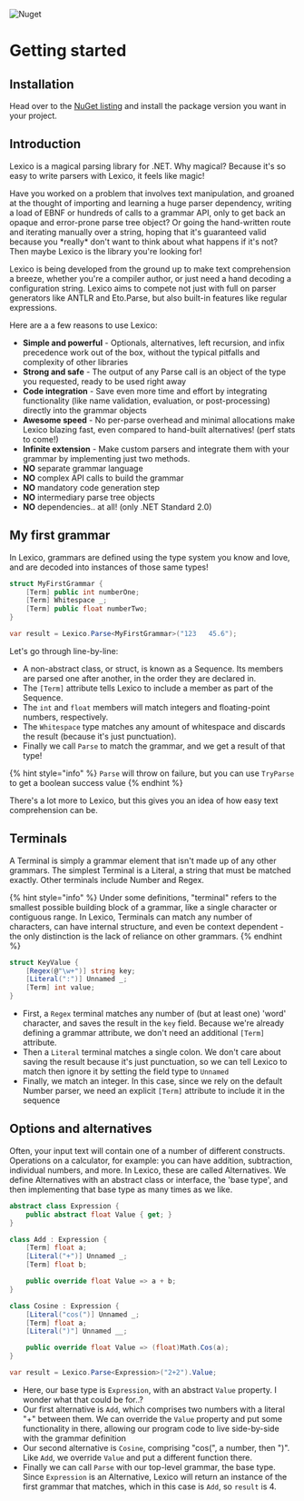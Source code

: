 ![Nuget](https://img.shields.io/nuget/v/Lexico?logo=nuget)

# Getting started

## Installation

Head over to the [NuGet listing](https://www.nuget.org/packages/Lexico/) and install the package version you want in your project.

## Introduction

Lexico is a magical parsing library for .NET. Why magical? Because it's so easy to write parsers with Lexico, it feels like magic!

Have you worked on a problem that involves text manipulation, and groaned at the thought of importing and learning a huge parser dependency, writing a load of EBNF or hundreds of calls to a grammar API, only to get back an opaque and error-prone parse tree object? Or going the hand-written route and iterating manually over a string, hoping that it's guaranteed valid because you \*really\* don't want to think about what happens if it's not? Then maybe Lexico is the library you're looking for!

Lexico is being developed from the ground up to make text comprehension a breeze, whether you're a compiler author, or just need a hand decoding a configuration string. Lexico aims to compete not just with full on parser generators like ANTLR and Eto.Parse, but also built-in features like regular expressions.

Here are a a few reasons to use Lexico:

* **Simple and powerful** - Optionals, alternatives, left recursion, and infix precedence work out of the box, without the typical pitfalls and complexity of other libraries
* **Strong and safe** - The output of any Parse call is an object of the type you requested, ready to be used right away
* **Code integration** - Save even more time and effort by integrating functionality \(like name validation, evaluation, or post-processing\) directly into the grammar objects
* **Awesome speed** - No per-parse overhead and minimal allocations make Lexico blazing fast, even compared to hand-built alternatives! \(perf stats to come!\)
* **Infinite extension** - Make custom parsers and integrate them with your grammar by implementing just two methods.
* **NO** separate grammar language
* **NO** complex API calls to build the grammar
* **NO** mandatory code generation step
* **NO** intermediary parse tree objects
* **NO** dependencies.. at all! \(only .NET Standard 2.0\)

## My first grammar

In Lexico, grammars are defined using the type system you know and love, and are decoded into instances of those same types!

```csharp
struct MyFirstGrammar {
    [Term] public int numberOne;
    [Term] Whitespace _;
    [Term] public float numberTwo;
}

var result = Lexico.Parse<MyFirstGrammar>("123   45.6");
```

Let's go through line-by-line:

* A non-abstract class, or struct, is known as a Sequence. Its members are parsed one after another, in the order they are declared in.
* The `[Term]` attribute tells Lexico to include a member as part of the Sequence.
* The `int` and `float` members will match integers and floating-point numbers, respectively.
* The `Whitespace` type matches any amount of whitespace and discards the result \(because it's just punctuation\).
* Finally we call `Parse` to match the grammar, and we get a result of that type!

{% hint style="info" %}
`Parse` will throw on failure, but you can use `TryParse` to get a boolean success value
{% endhint %}

There's a lot more to Lexico, but this gives you an idea of how easy text comprehension can be.

## Terminals

A Terminal is simply a grammar element that isn't made up of any other grammars. The simplest Terminal is a Literal, a string that must be matched exactly. Other terminals include Number and Regex.

{% hint style="info" %}
Under some definitions, "terminal" refers to the smallest possible building block of a grammar, like a single character or contiguous range. In Lexico, Terminals can match any number of characters, can have internal structure, and even be context dependent - the only distinction is the lack of reliance on other grammars.
{% endhint %}

```csharp
struct KeyValue {
    [Regex(@"\w+")] string key;
    [Literal(":")] Unnamed _;
    [Term] int value;
}
```

* First, a `Regex` terminal matches any number of \(but at least one\) 'word' character, and saves the result in the `key` field. Because we're already defining a grammar attribute, we don't need an additional `[Term]` attribute.
* Then a `Literal` terminal matches a single colon. We don't care about saving the result because it's just punctuation, so we can tell Lexico to match then ignore it by setting the field type to `Unnamed` 
* Finally, we match an integer. In this case, since we rely on the default Number parser, we need an explicit `[Term]` attribute to include it in the sequence

## Options and alternatives

Often, your input text will contain one of a number of different constructs. Operations on a calculator, for example: you can have addition, subtraction, individual numbers, and more. In Lexico, these are called Alternatives. We define Alternatives with an abstract class or interface, the 'base type', and then implementing that base type as many times as we like.

```csharp
abstract class Expression {
    public abstract float Value { get; }
}

class Add : Expression {
    [Term] float a;
    [Literal("+")] Unnamed _;
    [Term] float b;

    public override float Value => a + b;
}

class Cosine : Expression {
    [Literal("cos(")] Unnamed _;
    [Term] float a;
    [Literal(")"] Unnamed __;

    public override float Value => (float)Math.Cos(a);
}

var result = Lexico.Parse<Expression>("2+2").Value;
```

* Here, our base type is `Expression`, with an abstract `Value` property. I wonder what that could be for..?
* Our first alternative is `Add`, which comprises two numbers with a literal "+" between them. We can override the `Value` property and put some functionality in there, allowing our program code to live side-by-side with the grammar definition
* Our second alternative is `Cosine`, comprising "cos\(", a number, then "\)". Like `Add`, we override `Value` and put a different function there.
* Finally we can call `Parse` with our top-level grammar, the base type. Since `Expression` is an Alternative, Lexico will return an instance of the first grammar that matches, which in this case is `Add`, so `result` is 4.

